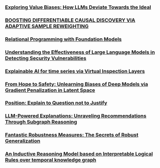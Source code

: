 ### [Exploring Value Biases: How LLMs Deviate Towards the Ideal](https://arxiv.org/pdf/2402.11005)


### [BOOSTING DIFFERENTIABLE CAUSAL DISCOVERY VIA ADAPTIVE SAMPLE REWEIGHTING](https://openreview.net/pdf?id=LNpMtk15AS4)

### [Relational Programming with Foundation Models](file:///home/hanwei/%E4%B8%8B%E8%BD%BD/28934-Article%20Text-32988-1-2-20240324.pdf)

### [Understanding the Effectiveness of Large Language Models in Detecting Security Vulnerabilities](https://arxiv.org/pdf/2311.16169)

### [Explainable AI for time series via Virtual Inspection Layers](https://www.sciencedirect.com/science/article/pii/S0031320324000608)

### [From Hope to Safety: Unlearning Biases of Deep Models via Gradient Penalization in Latent Space](file:///home/hanwei/%E4%B8%8B%E8%BD%BD/30096-Article%20Text-34150-1-2-20240324.pdf)

### [Position: Explain to Question not to Justify](https://arxiv.org/pdf/2402.13914)

### [LLM-Powered Explanations: Unraveling Recommendations Through Subgraph Reasoning](https://arxiv.org/pdf/2406.15859)

### [Fantastic Robustness Measures: The Secrets of Robust Generalization](https://proceedings.neurips.cc/paper_files/paper/2023/file/98a5c0470e57d518ade4e56c6ee0b363-Paper-Conference.pdf)

### [An Inductive Reasoning Model based on Interpretable Logical Rules over temporal knowledge graph](https://pdf.sciencedirectassets.com/271125/1-s2.0-S0893608024X00039/1-s2.0-S0893608024001436/main.pdf?X-Amz-Security-Token=IQoJb3JpZ2luX2VjECUaCXVzLWVhc3QtMSJIMEYCIQD3BGNlajLLQxIr27FRy%2FEbvVFNffc9fetJx6GgUqGUfwIhALkw8bsMK2gLnyY2%2FFBNUtX8hnJ8SqSAxn892w23%2B77dKrsFCO3%2F%2F%2F%2F%2F%2F%2F%2F%2F%2FwEQBRoMMDU5MDAzNTQ2ODY1IgzaoM7GqoP0DjQ%2FyGcqjwUk9CQIZC2seSD3mCl9m1aHYe%2B0GPs17Feop3PG8SBmNOP4wayxu8kHMLmlOzOilrjoWHv1zLQfpenQrGjGgZ7Z9UXy6NEoIKhHM5NKet9dPXhRNV2UTyvgJ8XqCwKppjcIDr7fOugMhRrsAfbhrXPwra8rjzs6kBTlERpQ1tJVjjDxMncB70L0xAkm9AlKJ6Q58s03fv3vVigb0FyNPwyIo4pwHgHfkBU%2B6iEJdsI%2B4kcjLDJeXivUUEqcmikE1%2FpD3zzrpL0xWWfq6yTZ9tkIXzOCHc7Tih081IxM8CUtDz%2B3xBfGH5RdVUys6Hst%2BHeYmxlXCfkDS6uW2Xnhmg9m7cfgn8qo5s6TMABLISP4VbqjwyFDo%2FBS36LLmfNeDZDUB5pAIdpT0OcN8K57P%2BQleYZiIdRRzCyNMAxLDTM0H7DQojbdYJq6R%2FznAwDCngz1cu1Ye4IVUhN5nryIFHYlHyqyKBiLoheT2vnVPPK%2Fny%2F5i0WrmZhdkOoXbAuu6CtIVEm8Ld%2BHTegOis7yIedQl5Jh6t3DQC8q0EQYgV5kospa6%2B502XUCbgd3hPJhj8bXmebqGwnjwyzgIUv%2F%2BkdS09V0wrQaSZ3TyAgaR5O5zSureF8ODETdFLAcCdr0xmgecXwoqrjdL9y8O6Rh1TMFyF2pRO0nS7Aqv2Vm5lzom77lwTD2E5pjWo63Hp0pm6MhGwvQ6GOCyvtp645%2FE362F1Ck9IpRgXYYSE9jwRZG9tcfPTg1etSj3nDxfjZUHU4BnKdJNJS4Twa0BKUuvK5CfXbfgaz3muBr8KizkT92tNism1Gi9LJx7pq0h4zPw7uPT1yCHp6su5soB%2BvEES0WL9Mq1y%2FAGilQOaC7RBzaMNno3rQGOrABvtHvvB7gQqE5XRbBUjhSfg3aIpKPifPn8dLllwNhkEyybt02%2Fe90%2BaCwup01VBHK8hdXQbUxzlmbz9NImn9ztFpVIeGSTxdY1Lg%2F8fdXDPaDDqH9rpac5qeVpx7zjvbOUFlc1TmE2o9d0lriAWiofOryLY5oPeZxwQ9klvnGix%2FhqNfk74L56NRxc5x9aBH8yIuy0i%2BBx%2BJrLw%2BwiWHPI6A8bcSRksIuYsAU28zQEW0%3D&X-Amz-Algorithm=AWS4-HMAC-SHA256&X-Amz-Date=20240717T124018Z&X-Amz-SignedHeaders=host&X-Amz-Expires=300&X-Amz-Credential=ASIAQ3PHCVTY4U4FS3WG%2F20240717%2Fus-east-1%2Fs3%2Faws4_request&X-Amz-Signature=ac4fae610f60a86c7055bfe64e0ed7939fa07a2d0945ed72f0104998c83316dd&hash=7318d3e7e4c4c6d38a9ab524b8789c28e9bb8ba6093603c1f85bb82b29a16782&host=68042c943591013ac2b2430a89b270f6af2c76d8dfd086a07176afe7c76c2c61&pii=S0893608024001436&tid=spdf-d02db649-e83d-4975-b511-65259cf01f4f&sid=30300f7f694be7455f99c7e86e1ae8a6b77agxrqb&type=client&tsoh=d3d3LnNjaWVuY2VkaXJlY3QuY29t&ua=02075a075504570d010f&rr=8a4a4cbade5565af&cc=de)
